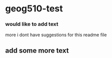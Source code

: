 # geog510-test

### would like to add text

more 
i dont have suggestions for this readme file

## add some more text